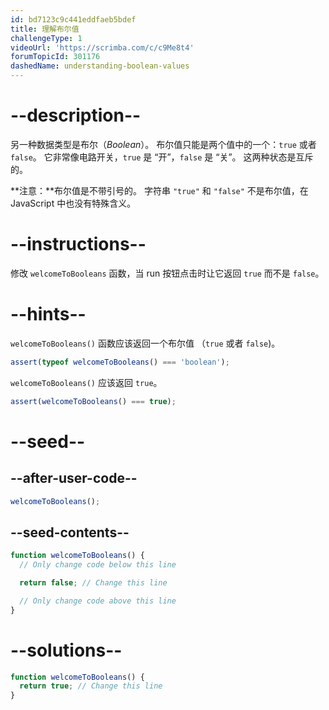 ```yaml
---
id: bd7123c9c441eddfaeb5bdef
title: 理解布尔值
challengeType: 1
videoUrl: 'https://scrimba.com/c/c9Me8t4'
forumTopicId: 301176
dashedName: understanding-boolean-values
---
```


# --description--

另一种数据类型是布尔（<dfn>Boolean</dfn>）。 布尔值只能是两个值中的一个：`true` 或者 `false`。 它非常像电路开关，`true` 是 “开”，`false` 是 “关”。 这两种状态是互斥的。

**注意：**布尔值是不带引号的。 字符串 `"true"` 和 `"false"` 不是布尔值，在 JavaScript 中也没有特殊含义。

# --instructions--

修改 `welcomeToBooleans` 函数，当 run 按钮点击时让它返回 `true` 而不是 `false`。

# --hints--

`welcomeToBooleans()` 函数应该返回一个布尔值 （`true` 或者 `false`)。

```js
assert(typeof welcomeToBooleans() === 'boolean');
```

`welcomeToBooleans()` 应该返回 `true`。

```js
assert(welcomeToBooleans() === true);
```

# --seed--

## --after-user-code--

```js
welcomeToBooleans();
```

## --seed-contents--

```js
function welcomeToBooleans() {
  // Only change code below this line

  return false; // Change this line

  // Only change code above this line
}
```

# --solutions--

```js
function welcomeToBooleans() {
  return true; // Change this line
}
```
